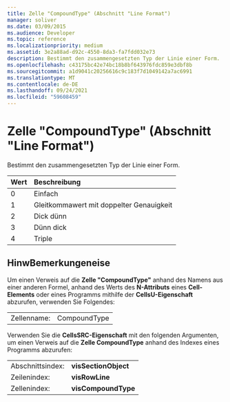 ```yaml
---
title: Zelle "CompoundType" (Abschnitt "Line Format")
manager: soliver
ms.date: 03/09/2015
ms.audience: Developer
ms.topic: reference
ms.localizationpriority: medium
ms.assetid: 3e2a88ad-d92c-4550-8da3-fa7fdd032e73
description: Bestimmt den zusammengesetzten Typ der Linie einer Form.
ms.openlocfilehash: c43175bc42e74bc18b8bf643976fdc859e3dbf8b
ms.sourcegitcommit: a1d9041c20256616c9c183f7d1049142a7ac6991
ms.translationtype: MT
ms.contentlocale: de-DE
ms.lasthandoff: 09/24/2021
ms.locfileid: "59608459"
---
```

# <a name="compoundtype-cell-line-format-section"></a>Zelle "CompoundType" (Abschnitt "Line Format")

Bestimmt den zusammengesetzten Typ der Linie einer Form. 
  
|**Wert**|**Beschreibung**|
|:-----|:-----|
|0  <br/> |Einfach  <br/> |
|1  <br/> |Gleitkommawert mit doppelter Genauigkeit  <br/> |
|2  <br/> |Dick dünn  <br/> |
|3  <br/> |Dünn dick  <br/> |
|4   <br/> |Triple  <br/> |
   
## <a name="remarks"></a>HinwBemerkungeneise

Um einen Verweis auf die **Zelle "CompoundType"** anhand des Namens aus einer anderen Formel, anhand des Werts des **N-Attributs** eines **Cell-Elements** oder eines Programms mithilfe der **CellsU-Eigenschaft** abzurufen, verwenden Sie Folgendes: 
  
|||
|:-----|:-----|
| Zellenname:  <br/> | CompoundType  <br/> |
   
Verwenden Sie die **CellsSRC-Eigenschaft** mit den folgenden Argumenten, um einen Verweis auf die **Zelle CompoundType** anhand des Indexes eines Programms abzurufen: 
  
|||
|:-----|:-----|
| Abschnittsindex:  <br/> |**visSectionObject** <br/> |
| Zeilenindex:  <br/> |**visRowLine** <br/> |
| Zellenindex:  <br/> |**visCompoundType** <br/> |
   

